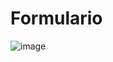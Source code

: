 # Formulario
![image](https://user-images.githubusercontent.com/81047389/142789925-0b00ac0a-b7ec-4154-85e6-e33658442841.png)
